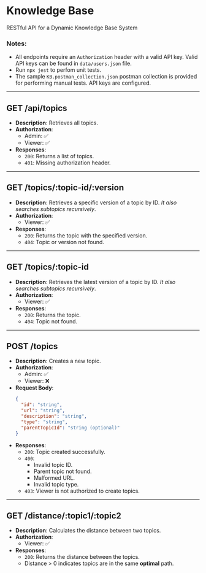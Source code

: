 # Knowledge Base

RESTful API for a Dynamic Knowledge Base System

### Notes:
- All endpoints require an `Authorization` header with a valid API key. Valid API keys can be found in `data/users.json` file.
- Run `npx jest` to perfom unit tests.
- The sample `KB.postman_collection.json` postman collection is provided for performing manual tests. API keys are configured.

---

## **GET /api/topics**
- **Description**: Retrieves all topics.
- **Authorization**: 
  - Admin: ✅
  - Viewer: ✅
- **Responses**:
  - `200`: Returns a list of topics.
  - `401`: Missing authorization header.

---

## **GET /topics/:topic-id/:version**
- **Description**: Retrieves a specific version of a topic by ID. _It also searches subtopics recursively_.
- **Authorization**: 
  - Viewer: ✅
- **Responses**:
  - `200`: Returns the topic with the specified version.
  - `404`: Topic or version not found.

---

## **GET /topics/:topic-id**
- **Description**: Retrieves the latest version of a topic by ID.  _It also searches subtopics recursively_.
- **Authorization**: 
  - Viewer: ✅
- **Responses**:
  - `200`: Returns the topic.
  - `404`: Topic not found.

---

## **POST /topics**
- **Description**: Creates a new topic.
- **Authorization**: 
  - Admin: ✅
  - Viewer: ❌
- **Request Body**:
  ```json
  {
    "id": "string",
    "url": "string",
    "description": "string",
    "type": "string",
    "parentTopicId": "string (optional)"
  }
  ```
- **Responses**:
  - `200`: Topic created successfully.
  - `400`: 
    - Invalid topic ID.
    - Parent topic not found.
    - Malformed URL.
    - Invalid topic type.
  - `403`: Viewer is not authorized to create topics.

---

## **GET /distance/:topic1/:topic2**
- **Description**: Calculates the distance between two topics.
- **Authorization**: 
  - Viewer: ✅
- **Responses**:
  - `200`: Returns the distance between the topics.
  - Distance > 0 indicates topics are in the same **optimal** path.


